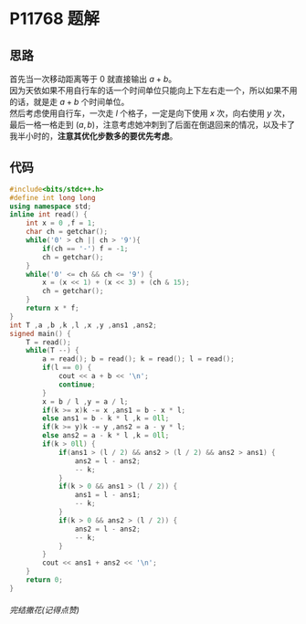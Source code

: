 # P11768 题解

## 思路
首先当一次移动距离等于 $0$ 就直接输出 $a+b$。  
因为天依如果不用自行车的话一个时间单位只能向上下左右走一个，所以如果不用的话，就是走 $a+b$ 个时间单位。  
然后考虑使用自行车，一次走 $l$ 个格子，一定是向下使用 $x$ 次，向右使用 $y$ 次，最后一格一格走到 $(a ,b)$，注意考虑她冲刺到了后面在倒退回来的情况，以及卡了我半小时的，**注意其优化步数多的要优先考虑**。
## 代码
```cpp
#include<bits/stdc++.h>
#define int long long
using namespace std;
inline int read() {
	int x = 0 ,f = 1;
	char ch = getchar();
	while('0' > ch || ch > '9'){
		if(ch == '-') f = -1;
		ch = getchar();
	}
	while('0' <= ch && ch <= '9') {
		x = (x << 1) + (x << 3) + (ch & 15);
		ch = getchar();
	}
	return x * f;
}
int T ,a ,b ,k ,l ,x ,y ,ans1 ,ans2;
signed main() {
	T = read();
	while(T --) {
		a = read(); b = read(); k = read(); l = read();
		if(l == 0) {
			cout << a + b << '\n';
			continue;
		}
		x = b / l ,y = a / l;
		if(k >= x)k -= x ,ans1 = b - x * l;
		else ans1 = b - k * l ,k = 0ll;
		if(k >= y)k -= y ,ans2 = a - y * l;
		else ans2 = a - k * l ,k = 0ll;
		if(k > 0ll) {
			if(ans1 > (l / 2) && ans2 > (l / 2) && ans2 > ans1) {
				ans2 = l - ans2;
				-- k;
			}
			if(k > 0 && ans1 > (l / 2)) {
				ans1 = l - ans1;
				-- k;
			}
			if(k > 0 && ans2 > (l / 2)) {
				ans2 = l - ans2;
				-- k;
			}
		}
		cout << ans1 + ans2 << '\n';
	}
	return 0;
}
```
###### 完结撒花(记得点赞)